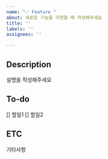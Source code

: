 ```yaml
---
name: "✅ Feature "
about: 새로운 기능을 구현할 때 작성해주세요
title: ''
labels: ''
assignees: ''

---
```


## Description
설명을 작성해주세요

## To-do
[] 할일1
[] 할일2

## ETC
기타사항
